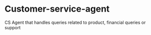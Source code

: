 # Customer-service-agent
CS Agent that handles queries related to product, financial queries or support
